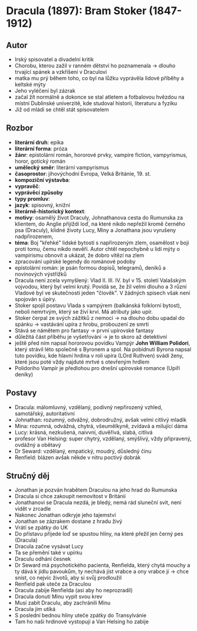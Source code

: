 # Dracula (1897): Bram Stoker (1847-1912)
## Autor
- Irský spisovatel a divadelní kritik
- Chorobu, kterou zažil v ranném dětství ho poznamenala $\to$ dlouho trvající spánek
a vzkříšení v Draculovi
- matka mu prý během toho, co byl na lůžku vyprávěla lidové příběhy a keltské mýty
- Jeho vyléčení byl zázrak
- začal žít normálně a dokonce se stal atletem a fotbalovou hvězdou na místní
Dublinské univerzitě, kde studoval historii, literaturu a fyziku
- Již od mládí se chtěl stát spisovatelem

## Rozbor
- **literární druh**: epika
- **literární forma**: próza
- **žánr**: epistolární román, hororové prvky, vampire fiction, vampyrismus, horor,
gotický román
- **umělecký směr**: literární vampyrismus
- **časoprostor**: jihovýchodní Evropa, Velká Británie, 19. st.
- **kompoziční výstavba**:
- **vypravěč**:
- **vyprávěcí způsoby**
- **typy promluv**:
- **jazyk**: spisovný, knižní
- **literárně-historický kontext**:
- **motivy**: osamělý život Draculy, Johnathanova cesta do Rumunska za klientem,
do Anglie přijíždí loď, na které nikdo nepřežil kromě černého psa (Draculy), klidné
životy Lucy, Miny a Jonathana jsou vyrušeny nadpřirozenem, 
- **téma**: Boj "křehké" lidské bytosti s napřirozeným zlem, osamělost v boji proti
tomu, čemu nikdo nevěří. Autor chtěl nepochybně u lidí mýty o vampirismu obnovit a
ukázat, že dobro vítězí na zlem
- zpracování upírské legendy do románové podoby
- epistolární román: je psán formou dopisů, telegramů, deníků a novinových výstřižků
- Dracula není zcela vymyšlený: Vlad II. III. IV. byl v 15. století Valašským 
vojvodou, který byl velmi krutý. Povídá se, že žil velmi dlouho a 3 různí Vladové
byl ve skutečnosti jeden "člověk". V žádných spisech však není spojován s úpíry.
- Stoker spojil postavu Vlada s vampýrem (balkánská folklorní bytost), neboli 
nemrtvým, který se živí krví. Má atributy jako upír.
- Stoker čerpal ze svých zážitků z nemoci $\to$ na dlouho dobu upadal do spánku $\to$
vastávání upíra z hrobu, probouzení ze smrti
- Stává se námětem pro fantasy $\to$ první upírovské fantasy
- důležitá část příběhu je vyšetřování $\to$ je to skoro až detektivní
- ještě před ním napsal hororovou povídku Vampýr **John William Polidori**, který strávil léto
společně s Byronem a spol. Na pobídnutí Byrona napsal tuto povídku, kde hlavní hrdina v roli
upíra (LOrd Ruthven) svádí ženy, které jsou poté vždy najduté mrtvé s otevřeným hrdlem
- Polidoriho Vampír je předlohou pro dnešní upírovské romance (Upíří deníky)




## Postavy
- Dracula: málomluvný, vzdělaný, podivný nepřirozený vzhled, samotářský, autoritativní
- Johnathan: rozumný, odvážný, dobrodružný, avšak velmi citlivý mladík
- Mina: rozumná, odvážná, chytrá, všeumělkyně, zvídavá a milující dáma
- Lucy: krásná, nezkušená, naivvní, duvěřivá, slabá, citlivá
- profesor Van Helsing: super chytrý, vzdělaný, smýšlivý, vždy připravený, ovdážný
a obětavý
- Dr Seward: vzdělaný, empatický, moudrý, důsledný činu
- Renfield: blázen avšak někde v nitru poctivý dobrák

## Stručný děj
- Jonathan je pozván hrabětem Draculou na jeho hrad do Rumunska
- Dracula si chce zakoupit nemovitost v Británii
- Jonathanovi se Dracula nezdá, je bledý, nemá rád sluneční svit, není vidět v zrcadle
- Nakonec Jonathan odkryje jeho tajemství
- Jonathan se zázrakem dostane z hradu živý
- Vrátí se zpátky do UK
- Do přístavu přijede loď se spustou hlíny, na které přežil jen černý pes (Dracula)
- Dracula začne vysávat Lucy
- Ta se přemění také v upírku
- Draculu odhání česnek
- Dr Seward má psychotického pacienta, Renfielda, který chytá mouchy a ty dává k jídlu
pavoukům, ty nechává jíst vrabce a ony vrabce jí $\to$ chce sníst, co nejvíc životů,
aby si svůj prodloužil
- Renfield pak uteče za Draculou
- Dracula zabije Renfielda (asi aby ho neprozradil)
- Dracula donutí Minu vypít svou krev
- Musí zabít Draculu, aby zachránili Minu
- Dracula jim utíká
- S poslední bednou hlíny uteče zpátky do Transylvánie
- Tam ho naši hrdinové vystopují a Van Helsing ho zabije
